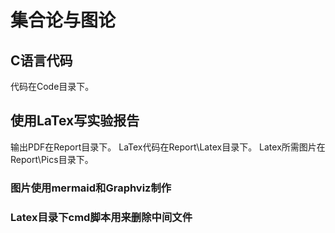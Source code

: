 # 集合论与图论

## C语言代码
代码在Code目录下。

## 使用LaTex写实验报告
输出PDF在Report目录下。
LaTex代码在Report\Latex目录下。
Latex所需图片在Report\Pics目录下。

### 图片使用mermaid和Graphviz制作

### Latex目录下cmd脚本用来删除中间文件